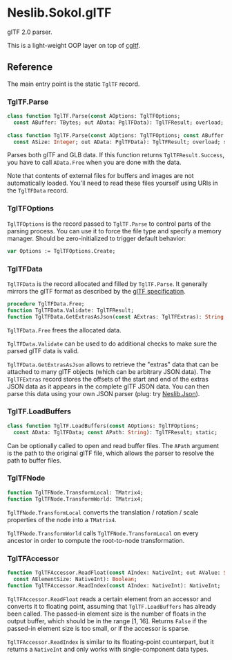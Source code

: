 # Neslib.Sokol.glTF

glTF 2.0 parser.

This is a light-weight OOP layer on top of [cgltf](https://github.com/jkuhlmann/cgltf).

## Reference

The main entry point is the static `TglTF` record.

### TglTF.Parse

```pascal
class function TglTF.Parse(const AOptions: TglTFOptions;
  const ABuffer: TBytes; out AData: PglTFData): TglTFResult; overload; static;
  
class function TglTF.Parse(const AOptions: TglTFOptions; const ABuffer: Pointer;
  const ASize: Integer; out AData: PglTFData): TglTFResult; overload; static;
```

Parses both glTF and GLB data. If this function returns `TglTFResult.Success`, you have to call `AData.Free` when you are done with the data.

Note that contents of external files for buffers and images are not automatically loaded. You'll need to read these files yourself using URIs in the `TglTFData` record.

### TglTFOptions

`TglTFOptions` is the record passed to `TglTF.Parse` to control parts of the parsing process. You can use it to force the file type and specify a memory manager. Should be zero-initialized to trigger default behavior:

```pascal
var Options := TglTFOptions.Create;
```

### TglTFData

`TglTFData` is the record allocated and filled by `TglTF.Parse`. It generally mirrors the glTF format as described by the [glTF specification](https://github.com/KhronosGroup/glTF/tree/master/specification/2.0).

```pascal
procedure TglTFData.Free; 
function TglTFData.Validate: TglTFResult; 
function TglTFData.GetExtrasAsJson(const AExtras: TglTFExtras): String;
```

`TglTFData.Free` frees the allocated data.

`TglTFData.Validate` can be used to do additional checks to make sure the parsed glTF data is valid.

`TglTFData.GetExtrasAsJson` allows to retrieve the "extras" data that can be attached to many glTF objects (which can be arbitrary JSON data). The `TglTFExtras` record stores the offsets of the start and end of the extras JSON data as it appears in the complete glTF JSON data. You can then parse this data using your own JSON parser (plug: try [Neslib.Json](https://github.com/neslib/Neslib.Json)).

### TglTF.LoadBuffers

```pascal
class function TglTF.LoadBuffers(const AOptions: TglTFOptions;
  const AData: TglTFData; const APath: String): TglTFResult; static;
```

Can be optionally called to open and read buffer files. The `APath` argument is the path to the original glTF file, which allows the parser to resolve the path to buffer files.

### TglTFNode

```pascal
function TglTFNode.TransformLocal: TMatrix4;
function TglTFNode.TransformWorld: TMatrix4;
```

`TglTFNode.TransformLocal` converts the translation / rotation / scale properties of the node into a `TMatrix4`.

`TglTFNode.TransformWorld` calls `TglTFNode.TransformLocal` on every ancestor in order to compute the root-to-node transformation.

### TglTFAccessor

```pascal
function TglTFAccessor.ReadFloat(const AIndex: NativeInt; out AValue: Single;
  const AElementSize: NativeInt): Boolean;
function TglTFAccessor.ReadIndex(const AIndex: NativeInt): NativeInt;
```

`TglTFAccessor.ReadFloat` reads a certain element from an accessor and converts it to floating point, assuming that `TglTF.LoadBuffers` has already been called. The passed-in element size is the number of floats in the output buffer, which should be in the range [1, 16]. Returns `False` if the passed-in element size is too small, or if the accessor is sparse.

`TglTFAccessor.ReadIndex` is similar to its floating-point counterpart, but it returns a `NativeInt` and only works with single-component data types.